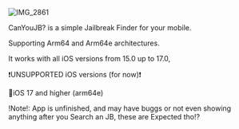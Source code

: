 
![IMG_2861](https://github.com/SamoXcZ/CanYouJB/assets/111131419/3a259656-b44a-4803-aa7b-6f6c87892871)

CanYouJB? is a simple Jailbreak Finder for your mobile.

Supporting Arm64 and Arm64e architectures.

It works with all iOS versions from 15.0 up to 17.0, 

❗️UNSUPPORTED iOS versions (for now)❗️
 

🛑iOS 17 and higher (arm64e)


!Note!: App is unfinished, and may have buggs or not even showing anything after you Search an JB, these are Expected tho⁉️
